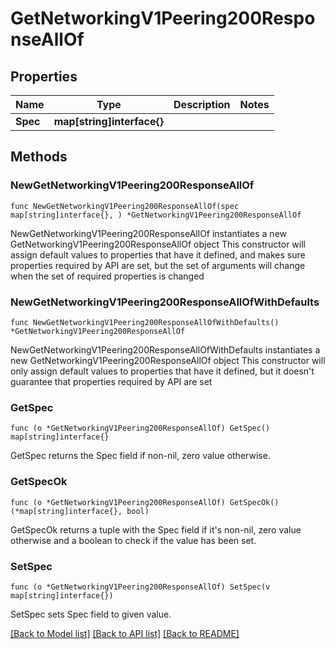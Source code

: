 # GetNetworkingV1Peering200ResponseAllOf

## Properties

Name | Type | Description | Notes
------------ | ------------- | ------------- | -------------
**Spec** | **map[string]interface{}** |  | 

## Methods

### NewGetNetworkingV1Peering200ResponseAllOf

`func NewGetNetworkingV1Peering200ResponseAllOf(spec map[string]interface{}, ) *GetNetworkingV1Peering200ResponseAllOf`

NewGetNetworkingV1Peering200ResponseAllOf instantiates a new GetNetworkingV1Peering200ResponseAllOf object
This constructor will assign default values to properties that have it defined,
and makes sure properties required by API are set, but the set of arguments
will change when the set of required properties is changed

### NewGetNetworkingV1Peering200ResponseAllOfWithDefaults

`func NewGetNetworkingV1Peering200ResponseAllOfWithDefaults() *GetNetworkingV1Peering200ResponseAllOf`

NewGetNetworkingV1Peering200ResponseAllOfWithDefaults instantiates a new GetNetworkingV1Peering200ResponseAllOf object
This constructor will only assign default values to properties that have it defined,
but it doesn't guarantee that properties required by API are set

### GetSpec

`func (o *GetNetworkingV1Peering200ResponseAllOf) GetSpec() map[string]interface{}`

GetSpec returns the Spec field if non-nil, zero value otherwise.

### GetSpecOk

`func (o *GetNetworkingV1Peering200ResponseAllOf) GetSpecOk() (*map[string]interface{}, bool)`

GetSpecOk returns a tuple with the Spec field if it's non-nil, zero value otherwise
and a boolean to check if the value has been set.

### SetSpec

`func (o *GetNetworkingV1Peering200ResponseAllOf) SetSpec(v map[string]interface{})`

SetSpec sets Spec field to given value.



[[Back to Model list]](../README.md#documentation-for-models) [[Back to API list]](../README.md#documentation-for-api-endpoints) [[Back to README]](../README.md)



